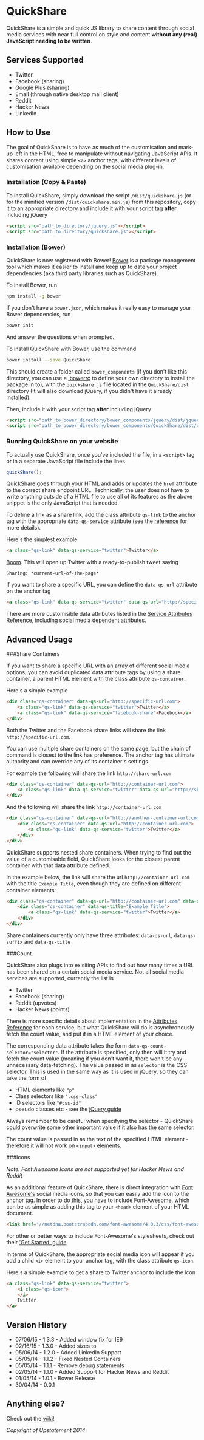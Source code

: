 QuickShare
==========

QuickShare is a simple and quick JS library to share content through social media services with near full control on style and content **without any (real) JavaScript needing to be written**.

Services Supported
------------------

* Twitter
* Facebook (sharing)
* Google Plus (sharing)
* Email (through native desktop mail client)
* Reddit
* Hacker News
* LinkedIn

How to Use
----------

The goal of QuickShare is to have as much of the customisation and mark-up left in the HTML, free to manipulate without navigating JavaScript APIs. It shares content using simple `<a>` anchor tags, with different levels of customisation available depending on the social media plug-in.

### Installation (Copy & Paste)

To install QuickShare, simply download the script `/dist/quickshare.js` (or for the minified version `/dist/quickshare.min.js`) from this repository, copy it to an appropriate directory and include it with your script tag **after** including jQuery

```html
<script src="path_to_directory/jquery.js"></script>
<script src="path_to_directory/quickshare.js"></script>
```

### Installation (Bower)

QuickShare is now registered with Bower! [Bower](http://bower.io/) is a package management tool which makes it easier to install and keep up to date your project dependencies (aka third party libraries such as QuickShare).

To install Bower, run

```sh
npm install -g bower
```

If you don't have a `bower.json`, which makes it really easy to manage your Bower dependencies, run

```sh
bower init
```

And answer the questions when prompted.

To install QuickShare with Bower, use the command

```sh
bower install --save QuickShare
```

This should create a folder called `bower_components` (if you don't like this directory, you can use a [.bowerrc](https://github.com/bower/bower#custom-install-directory) to define your own directory to install the package in to), with the `quickshare.js` file located in the `QuickShare/dist` directory (It will also download jQuery, if you didn't have it already installed).

Then, include it with your script tag **after** including jQuery

```html
<script src="path_to_bower_directory/bower_components/jquery/dist/jquery.js"></script>
<script src="path_to_bower_directory/bower_components/QuickShare/dist/quickshare.js"></script>
```

### Running QuickShare on your website

To actually use QuickShare, once you've included the file, in a `<script>` tag or in a separate JavaScript file include the lines

```javascript
quickShare();
```

QuickShare goes through your HTML and adds or updates the `href` attribute to the correct share endpoint URL. Technically, the user does not have to write anything outside of a HTML file to use all of its features as the above snippet is the only JavaScript that is needed.


To define a link as a share link, add the class attribute `qs-link` to the anchor tag with the appropriate `data-qs-service` attribute (see the [reference](https://github.com/Upstatement/quickshare/wiki/Service-Attributes-Reference) for more details).

Here's the simplest example

```html
<a class="qs-link" data-qs-service="twitter">Twitter</a>
```

[Boom](https://twitter.com/intent/tweet?url=https%3A//github.com/Upstatement/quickshare&text=Sharing%3A%20). This will open up Twitter with a ready-to-publish tweet saying

	Sharing: *current-url-of-the-page*

If you want to share a specific URL, you can define the `data-qs-url` attribute on the anchor tag

```html
<a class="qs-link" data-qs-service="twitter" data-qs-url="http://specific-url.com">Twitter</a>
```

There are more customisible data attributes listed in the [Service Attributes Reference](https://github.com/Upstatement/quickshare/wiki/Service-Attributes-Reference), including social media dependent attributes.

Advanced Usage
--------------

###Share Containers

If you want to share a specific URL with an array of different social media options, you can avoid duplicated data attribute tags by using a share container, a parent HTML element with the class attribute `qs-container`.

Here's a simple example

```html
<div class="qs-container" data-qs-url="http://specific-url.com">
	<a class="qs-link" data-qs-service="twitter">Twitter</a>
	<a class="qs-link" data-qs-service="facebook-share">Facebook</a>
</div>
```

Both the Twitter and the Facebook share links will share the link `http://specific-url.com`.

You can use multiple share containers on the same page, but the chain of command is closest to the link has preference. The anchor tag has ultimate authority and can override any of its container's settings.

For example the following will share the link `http://share-url.com`

```html
<div class="qs-container" data-qs-url="http://container-url.com">
	<a class="qs-link" data-qs-service="twitter" data-qs-url="http://share-url.com">Twitter</a>
</div>
```

And the following will share the link `http://container-url.com`

```html
<div class="qs-container" data-qs-url="http://another-container-url.com">
	<div class="qs-container" data-qs-url="http://container-url.com">
		<a class="qs-link" data-qs-service="twitter">Twitter</a>
	</div>
</div>
```

QuickShare supports nested share containers. When trying to find out the value of a customisable field, QuickShare looks for the closest parent container with that data attribute defined.

In the example below, the link will share the url `http://container-url.com` with the title `Example Title`, even though they are defined on different container elements:

```html
<div class="qs-container" data-qs-url="http://container-url.com" data-qs-title="Unused Title">
	<div class="qs-container" data-qs-title="Example Title">
		<a class="qs-link" data-qs-service="twitter">Twitter</a>
	</div>
</div>
```

Share containers currently only have three attributes: `data-qs-url`, `data-qs-suffix` and `data-qs-title`

###Count

QuickShare also plugs into exisiting APIs to find out how many times a URL has been shared on a certain social media service. Not all social media services are supported, currently the list is

* Twitter
* Facebook (sharing)
* Reddit (upvotes)
* Hacker News (points)

There is more specific details about implementation in the [Attributes Reference](https://github.com/Upstatement/quickshare/wiki/Service-Attributes-Reference) for each service, but what QuickShare will do is asynchronously fetch the count value, and put it in a HTML element of your choice.

The corresponding data attribute takes the form `data-qs-count-selector="selector"`. If the attribute is specified, only then will it try and fetch the count value (meaning if you don't want it, there won't be any unnecessary data-fetching). The value passed in as `selector` is the CSS selector. This is used in the same way as it is used in jQuery, so they can take the form of

* HTML elements like `"p"`
* Class selectors like `".css-class"`
* ID selectors like `"#css-id"`
* pseudo classes etc - see the [jQuery guide](http://api.jquery.com/category/selectors/)

Always remember to be careful when specifying the selector - QuickShare could overwrite some other important value if it also has the same selector.

The count value is passed in as the text of the specified HTML element - therefore it will not work on `<input>` elements.

###Icons

*Note: Font Awesome Icons are not supported yet for Hacker News and Reddit*

As an additional feature of QuickShare, there is direct integration with [Font Awesome's](http://fortawesome.github.io/Font-Awesome/) social media icons, so that you can easily add the icon to the anchor tag. In order to do this, you have to include Font-Awesome, which can be as simple as adding this tag to your `<head>` element of your HTML document.

```html
<link href="//netdna.bootstrapcdn.com/font-awesome/4.0.3/css/font-awesome.css" rel="stylesheet">
```

For other or better ways to include Font-Awesome's stylesheets, check out their ['Get Started' guide](http://fortawesome.github.io/Font-Awesome/get-started/).

In terms of QuickShare, the appropriate social media icon will appear if you add a child `<i>` element to your anchor tag, with the class attribute `qs-icon`.

Here's a simple example to get a share to Twitter anchor to include the icon

```html
<a class="qs-link" data-qs-service="twitter">
	<i class="qs-icon">
	</i>
	Twitter
</a>
```

Version History
--------------
* 07/06/15 - 1.3.3 - Added window fix for IE9
* 02/16/15 - 1.3.0 - Added sizes to
* 05/06/14 - 1.2.0 - Added LinkedIn Support
* 05/05/14 - 1.1.2 - Fixed Nested Containers
* 05/05/14 - 1.1.1 - Remove debug statements
* 02/05/14 - 1.1.0 - Added Support for Hacker News and Reddit
* 01/05/14 - 1.0.1 - Bower Release
* 30/04/14 - 0.0.1

Anything else?
--------------

Check out the [wiki](https://github.com/Upstatement/quickshare/wiki)!

*Copyright of Upstatement 2014*

